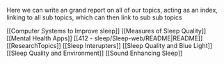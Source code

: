 Here we can write an grand report on all of our topics, acting as an index, linking to all sub topics, which can then link to sub sub topics

[[Computer Systems to Improve sleep]]
[[Measures of Sleep Quality]]
[[Mental Health Apps]]
[[412 - sleep/Sleep-web/README|README]]
[[ResearchTopics]]
[[Sleep Interupters]]
[[Sleep Quality and Blue Light]]
[[Sleep Quality and Environment]]
[[Sound Enhancing Sleep]]


